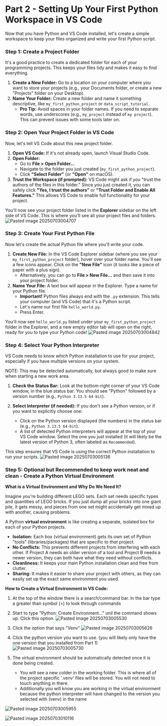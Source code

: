 # Part 2 - Setting Up Your First Python Workspace in VS Code
Now that you have Python and VS Code installed, let's create a simple workspace to keep your files organized and write your first Python script.

### Step 1: Create a Project Folder

It's a good practice to create a dedicated folder for each of your programming projects. This keeps your files tidy and makes it easy to find everything.
1. **Create a New Folder:** Go to a location on your computer where you want to store your projects (e.g., your Documents folder, or create a new "Projects" folder on your Desktop).    
2. **Name Your Folder:** Create a new folder and name it something descriptive, like `my_first_python_project` or `data_script_tutorial`.    
    - **Pro Tip:** Avoid spaces in your folder names. If you need to separate words, use underscores (e.g., `my_project` instead of `my project`). This can prevent issues with some tools later on.
        

### Step 2: Open Your Project Folder in VS Code

Now, let's tell VS Code about this new project folder.
1. **Open VS Code:** If it's not already open, launch Visual Studio Code.    
2. **Open Folder:**    
    - Go to **File > Open Folder...**         
    - Navigate to the folder you just created (`my_first_python_project`).        
    - Click **"Select Folder"** (or **"Open"** on macOS).        
3. **Trust the Workspace (if prompted):** VS Code might ask if you "trust the authors of the files in this folder." Since you just created it, you can safely click **"Yes, I trust the authors"** or **"Trust Folder and Enable All Features."** This allows VS Code to enable full functionality for your project.
    
You'll now see your project folder listed in the **Explorer** sidebar on the left side of VS Code. This is where you'll see all your project files and folders.
![Pasted image 20250703004707](https://github.com/user-attachments/assets/312a30c7-698d-4555-b43f-211ad157b2ca)

### Step 3: Create Your First Python File

Now let's create the actual Python file where you'll write your code.

1. **Create New File:** In the VS Code Explorer sidebar (where you see your `my_first_python_project` folder), hover over your folder name. You'll see a few icons appear. Click on the **"New File"** icon (it looks like a piece of paper with a plus sign).    
    - Alternatively, you can go to **File > New File...** and then save it into your project folder.        
2. **Name Your File:** A text box will appear in the Explorer. Type a name for your Python file.   
    - **Important!** Python files always end with the `.py` extension. This tells your computer (and VS Code) that it's a Python script.        
    - Let's name our first file `hello_world.py`.        
    - Press Enter.
        

You'll now see `hello_world.py` listed under your `my_first_python_project` folder in the Explorer, and a new empty editor tab will open on the right, ready for you to type your Python code!
![Pasted image 20250703004842](https://github.com/user-attachments/assets/8b6692eb-9152-4807-b064-19f20896e4c6)

### Step 4:  Select Your Python Interpreter

VS Code needs to know _which_ Python installation to use for your project, especially if you have multiple versions on your system.

NOTE: This may be detected automatically, but always good to make sure when starting a new work area.

1. **Check the Status Bar:** Look at the bottom-right corner of your VS Code window, in the blue status bar. You should see "Python" followed by a version number (e.g., `Python 3.13.5 64-bit`).
    
2. **Select Interpreter (if needed):** If you don't see a Python version, or if you want to explicitly choose one:
    
    - Click on the Python version displayed (the numbers) in the status bar (e.g., `Python 3.13.5 64-bit`).        
    - A list of detected Python interpreters will appear at the top of your VS Code window. Select the one you just installed (it will likely be the latest version of Python 3, often labeled as `Recommended`).        

This step ensures that VS Code is using the correct Python installation to run your scripts.
![Pasted image 20250703005136](https://github.com/user-attachments/assets/f451cb05-3b4f-493d-ab2e-1db63fe53b92)

### Step 5: Optional but Recommended to keep work neat and clean - Create a Python Virtual Environment

**What is a Virtual Environment and Why Do We Need It?**

Imagine you're building different LEGO sets. Each set needs specific types and quantities of LEGO bricks. If you just dump all your bricks into one giant pile, it gets messy, and pieces from one set might accidentally get mixed up with another, causing problems.

A Python **virtual environment** is like creating a separate, isolated box for each of your Python projects.

- **Isolation:** Each box (virtual environment) gets its own set of Python "tools" (libraries/packages) that are specific to _that_ project.    
- **No Conflicts:** This prevents different projects from interfering with each other. If Project A needs an older version of a tool and Project B needs a newer version, they can both have what they need without conflicts.    
- **Cleanliness:** It keeps your main Python installation clean and free from clutter.    
- **Sharing:** It makes it easier to share your project with others, as they can easily set up the exact same environment you used.
    

**How to Create a Virtual Environment in VS Code:**

1. At the top of the window there is a search/command bar. In the bar type a greater than symbol (>) to look through commands
2. Start to type "Python: Create Environment..." unil the command shows up. Click this option. 
![Pasted image 20250703005530](https://github.com/user-attachments/assets/ae6b0cc6-7a1f-4650-b46e-694f37b37a76)

3. Click the option that says "Venv"
![Pasted image 20250703005626](https://github.com/user-attachments/assets/33781b57-f6c7-450b-9872-a9c6f4a067bc)

4. Click the python version you want to use. (you will likely only have the one version that you installed from Part 1)
![Pasted image 20250703005730](https://github.com/user-attachments/assets/1f5e1f5a-0f5c-499c-b4b1-58dba7f95ebf)

5. The virtual environment should be automatically detected once it is done being created. 
	- You will see a new colder in the working folder. This is where all of the project specific '.venv' files will be stored. You will not need to touch anything in there.
	- Additionally you will know you are working in the virtual environment because the python interpreter will have changed to the version you selected with (venv) in the name

![Pasted image 20250703005955](https://github.com/user-attachments/assets/3b1aae1a-6c11-4644-858c-17766afa87b4)

![Pasted image 20250703010116](https://github.com/user-attachments/assets/f9b9825e-5443-4dad-85b6-4f25e8e26dd6)



